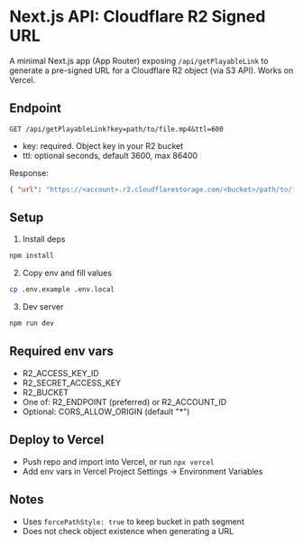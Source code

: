 # Next.js API: Cloudflare R2 Signed URL

A minimal Next.js app (App Router) exposing `/api/getPlayableLink` to generate a pre-signed URL for a Cloudflare R2 object (via S3 API). Works on Vercel.

## Endpoint
`GET /api/getPlayableLink?key=path/to/file.mp4&ttl=600`

- key: required. Object key in your R2 bucket
- ttl: optional seconds, default 3600, max 86400

Response:
```json
{ "url": "https://<account>.r2.cloudflarestorage.com/<bucket>/path/to/file.mp4?...", "expiresIn": 600 }
```

## Setup
1. Install deps
```bash
npm install
```
2. Copy env and fill values
```bash
cp .env.example .env.local
```
3. Dev server
```bash
npm run dev
```

## Required env vars
- R2_ACCESS_KEY_ID
- R2_SECRET_ACCESS_KEY
- R2_BUCKET
- One of: R2_ENDPOINT (preferred) or R2_ACCOUNT_ID
- Optional: CORS_ALLOW_ORIGIN (default "*")

## Deploy to Vercel
- Push repo and import into Vercel, or run `npx vercel`
- Add env vars in Vercel Project Settings -> Environment Variables

## Notes
- Uses `forcePathStyle: true` to keep bucket in path segment
- Does not check object existence when generating a URL
